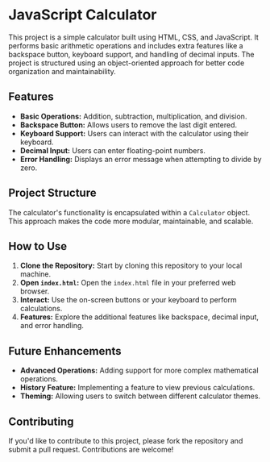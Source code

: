 # JavaScript Calculator

This project is a simple calculator built using HTML, CSS, and JavaScript. It performs basic arithmetic operations and includes extra features like a backspace button, keyboard support, and handling of decimal inputs. The project is structured using an object-oriented approach for better code organization and maintainability.

## Features

- **Basic Operations:** Addition, subtraction, multiplication, and division.
- **Backspace Button:** Allows users to remove the last digit entered.
- **Keyboard Support:** Users can interact with the calculator using their keyboard.
- **Decimal Input:** Users can enter floating-point numbers.
- **Error Handling:** Displays an error message when attempting to divide by zero.

## Project Structure

The calculator's functionality is encapsulated within a `Calculator` object. This approach makes the code more modular, maintainable, and scalable.

## How to Use

1. **Clone the Repository:** Start by cloning this repository to your local machine.
2. **Open `index.html`:** Open the `index.html` file in your preferred web browser.
3. **Interact:** Use the on-screen buttons or your keyboard to perform calculations.
4. **Features:** Explore the additional features like backspace, decimal input, and error handling.

## Future Enhancements

- **Advanced Operations:** Adding support for more complex mathematical operations.
- **History Feature:** Implementing a feature to view previous calculations.
- **Theming:** Allowing users to switch between different calculator themes.

## Contributing

If you'd like to contribute to this project, please fork the repository and submit a pull request. Contributions are welcome!
